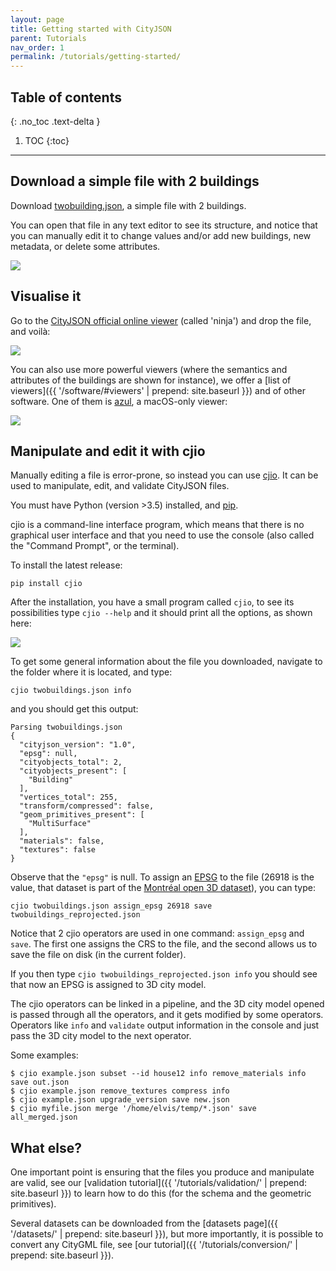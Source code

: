 ```yaml
---
layout: page
title: Getting started with CityJSON
parent: Tutorials
nav_order: 1
permalink: /tutorials/getting-started/
---
```


## Table of contents
{: .no_toc .text-delta }

1. TOC
{:toc}

---

## Download a simple file with 2 buildings

Download [twobuilding.json](../files/twobuildings.json), a simple file with 2 buildings.

You can open that file in any text editor to see its structure, and notice that you can manually edit it to change values and/or add new buildings, new metadata, or delete some attributes.

![](../files/gs-structure.png)


## Visualise it

Go to the [CityJSON official online viewer](https://viewer.cityjson.org) (called 'ninja') and drop the file, and voilà:

![](../files/gs-viewer.png)

You can also use more powerful viewers (where the semantics and attributes of the buildings are shown for instance), we offer a [list of viewers]({{ '/software/#viewers' | prepend: site.baseurl }}) and of other software.
One of them is [azul](https://itunes.apple.com/nl/app/azul/id1173239678?mt=12), a macOS-only viewer:

![](../files/gs-azul.png)


## Manipulate and edit it with cjio

Manually editing a file is error-prone, so instead you can use [cjio](https://github.com/cityjson/cjio).
It can be used to manipulate, edit, and validate CityJSON files.

You must have Python (version >3.5) installed, and [pip](https://pypi.org/project/pip/).

cjio is a command-line interface program, which means that there is no graphical user interface and that you need to use the console (also called the "Command Prompt", or the terminal).

To install the latest release:
```
pip install cjio
```

After the installation, you have a small program called `cjio`, to see its possibilities type `cjio --help` and it should print all the options, as shown here:

![](../files/gs-cjiohelp.png)


To get some general information about the file you downloaded, navigate to the folder where it is located, and type:

```
cjio twobuildings.json info
```

and you should get this output:
```
Parsing twobuildings.json
{
  "cityjson_version": "1.0",
  "epsg": null,
  "cityobjects_total": 2,
  "cityobjects_present": [
    "Building"
  ],
  "vertices_total": 255,
  "transform/compressed": false,
  "geom_primitives_present": [
    "MultiSurface"
  ],
  "materials": false,
  "textures": false
}
```
Observe that the `"epsg"` is null.
To assign an [EPSG](https://epsg.io/) to the file (26918 is the value, that dataset is part of the [Montréal open 3D dataset](http://donnees.ville.montreal.qc.ca/dataset/maquette-numerique-batiments-citygml-lod2-avec-textures)), you can type:
```
cjio twobuildings.json assign_epsg 26918 save twobuildings_reprojected.json 
```
Notice that 2 cjio operators are used in one command: `assign_epsg` and `save`.
The first one assigns the CRS to the file, and the second allows us to save the file on disk (in the current folder).

If you then type `cjio twobuildings_reprojected.json info` you should see that now an EPSG is assigned to 3D city model.

The cjio operators can be linked in a pipeline, and the 3D city model opened is passed through all the operators, and it gets modified by some operators.
Operators like `info` and `validate` output information in the console and just pass the 3D city model to the next operator.

Some examples:
```
$ cjio example.json subset --id house12 info remove_materials info save out.json
$ cjio example.json remove_textures compress info
$ cjio example.json upgrade_version save new.json
$ cjio myfile.json merge '/home/elvis/temp/*.json' save all_merged.json
```


## What else?

One important point is ensuring that the files you produce and manipulate are valid, see our [validation tutorial]({{ '/tutorials/validation/' | prepend: site.baseurl }}) to learn how to do this (for the schema and the geometric primitives).

Several datasets can be downloaded from the [datasets page]({{ '/datasets/' | prepend: site.baseurl }}), but more importantly, it is possible to convert any CityGML file, see [our tutorial]({{ '/tutorials/conversion/' | prepend: site.baseurl }}).

